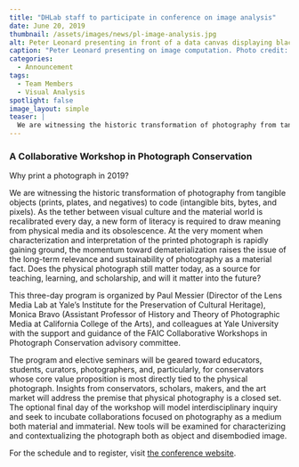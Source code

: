 ```yaml
---
title: "DHLab staff to participate in conference on image analysis"
date: June 20, 2019
thumbnail: /assets/images/news/pl-image-analysis.jpg
alt: Peter Leonard presenting in front of a data canvas displaying black and white photographs
caption: "Peter Leonard presenting on image computation. Photo credit: Mara Lavitt."
categories:
  - Announcement
tags:
  - Team Members
  - Visual Analysis
spotlight: false
image_layout: simple
teaser: |
  We are witnessing the historic transformation of photography from tangible objects (prints, plates, and negatives) to code (intangible bits, bytes, and pixels). This three-day program will address the premise that physical photography is a closed set, exploring new tools and methods for characterizing and contextualizing the photograph both as object and disembodied image.
---
```

### A Collaborative Workshop in Photograph Conservation

Why print a photograph in 2019?

We are witnessing the historic transformation of photography from tangible objects (prints, plates, and negatives) to code (intangible bits, bytes, and pixels). As the tether between visual culture and the material world is recalibrated every day, a new form of literacy is required to draw meaning from physical media and its obsolescence. At the very moment when characterization and interpretation of the printed photograph is rapidly gaining ground, the momentum toward dematerialization raises the issue of the long-term relevance and sustainability of photography as a material fact. Does the physical photograph still matter today, as a source for teaching, learning, and scholarship, and will it matter into the future?

This three-day program is organized by Paul Messier (Director of the Lens Media Lab at Yale’s Institute for the Preservation of Cultural Heritage), Monica Bravo (Assistant Professor of History and Theory of Photographic Media at California College of the Arts), and colleagues at Yale University with the support and guidance of the FAIC Collaborative Workshops in Photograph Conservation advisory committee. 

The program and elective seminars will be geared toward educators, students, curators, photographers, and, particularly, for conservators whose core value proposition is most directly tied to the physical photograph. Insights from conservators, scholars, makers, and the art market will address the premise that physical photography is a closed set. The optional final day of the workshop will model interdisciplinary inquiry and seek to incubate collaborations focused on photography as a medium both material and immaterial. New tools will be examined for characterizing and contextualizing the photograph both as object and disembodied image.

For the schedule and to register, visit <a href='https://learning.culturalheritage.org/material-immaterial' target='_blank'>the conference website</a>.
